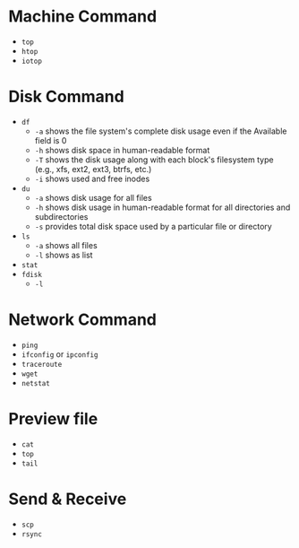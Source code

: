 # Machine Command

* `top`
* `htop`
* `iotop`

# Disk Command

* `df`
  * `-a` shows the file system's complete disk usage even if the Available field is 0
  * `-h` shows disk space in human-readable format
  * `-T` shows the disk usage along with each block's filesystem type (e.g., xfs, ext2, ext3, btrfs, etc.)
  * `-i` shows used and free inodes
* `du`
  * `-a` shows disk usage for all files
  * `-h` shows disk usage in human-readable format for all directories and subdirectories
  * `-s` provides total disk space used by a particular file or directory
* `ls`
  * `-a` shows all files
  * `-l` shows as list
* `stat`
* `fdisk`
  * `-l`

# Network Command

* `ping`
* `ifconfig` or `ipconfig`
* `traceroute`
* `wget`
* `netstat`

# Preview file

* `cat`
* `top`
* `tail`

# Send & Receive

* `scp`
* `rsync`
